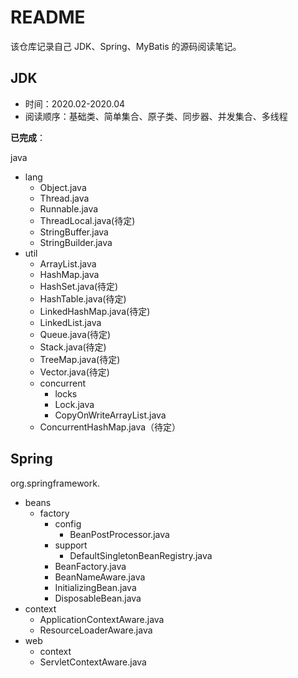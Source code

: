# README

该仓库记录自己 JDK、Spring、MyBatis 的源码阅读笔记。

## JDK

- 时间：2020.02-2020.04
- 阅读顺序：基础类、简单集合、原子类、同步器、并发集合、多线程

**已完成**：

java

- lang
    - Object.java
    - Thread.java
    - Runnable.java
    - ThreadLocal.java(待定)
    - StringBuffer.java
    - StringBuilder.java
- util
    - ArrayList.java
    - HashMap.java
    - HashSet.java(待定)
    - HashTable.java(待定)
    - LinkedHashMap.java(待定)
    - LinkedList.java
    - Queue.java(待定)
    - Stack.java(待定)
    - TreeMap.java(待定)
    - Vector.java(待定)
    - concurrent
        - locks
        - Lock.java
        - CopyOnWriteArrayList.java
    - ConcurrentHashMap.java（待定）



## Spring

org.springframework.

- beans
    - factory
        - config
            - BeanPostProcessor.java
        - support
            - DefaultSingletonBeanRegistry.java
        - BeanFactory.java
        - BeanNameAware.java
        - InitializingBean.java
        - DisposableBean.java
- context
    - ApplicationContextAware.java
    - ResourceLoaderAware.java
- web
    - context
    - ServletContextAware.java

